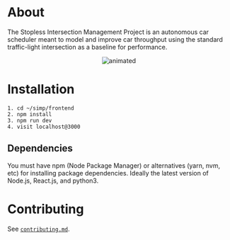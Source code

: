 
# About

The Stopless Intersection Management Project is an autonomous car scheduler meant to model and improve car throughput using the standard traffic-light intersection as a baseline for performance. 

<p align="center">
  <img src="https://media.giphy.com/media/Zn0aI4OkRVnV5m5mOI/giphy.gif" alt="animated" />
</p>

# Installation
```
1. cd ~/simp/frontend
2. npm install
3. npm run dev
4. visit localhost@3000
```
## Dependencies
You must have npm (Node Package Manager) or alternatives (yarn, nvm, etc) for installing package dependencies. Ideally the latest version of Node.js, React.js, and python3.

# Contributing

See [`contributing.md`](./contributing.md).
